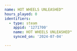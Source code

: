 ```yaml
---
name: HOT WHEELS UNLEASHED™
hours_played: 0
identifiers:
  - type: steam
    appid: '1271700'
    name: HOT WHEELS UNLEASHED™
    synced_on: '2024-07-04'

---
```

